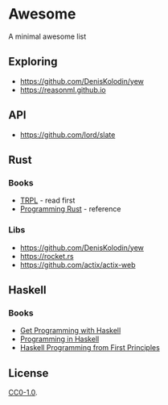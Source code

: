 # Awesome
A minimal awesome list

## Exploring

- https://github.com/DenisKolodin/yew
- https://reasonml.github.io

## API

- https://github.com/lord/slate

## Rust

### Books

- [TRPL](https://doc.rust-lang.org/book/2018-edition/index.html) - read first
- [Programming Rust](http://shop.oreilly.com/product/0636920040385.do) - reference

### Libs

- https://github.com/DenisKolodin/yew
- https://rocket.rs
- https://github.com/actix/actix-web

## Haskell

### Books

- [Get Programming with Haskell](https://www.manning.com/books/get-programming-with-haskell)
- [Programming in Haskell](http://www.cs.nott.ac.uk/~pszgmh/pih.html)
- [Haskell Programming from First Principles](http://haskellbook.com)

## License

[CC0-1.0](https://creativecommons.org/publicdomain/zero/1.0/).
